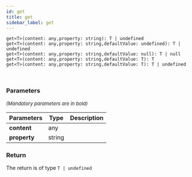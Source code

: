 ```yaml
---
id: get
title: get
sidebar_label: get
---
```


```tsx
get<T>(content: any,property: string): T | undefined
get<T>(content: any,property: string,defaultValue: undefined): T | undefined
get<T>(content: any,property: string,defaultValue: null): T | null
get<T>(content: any,property: string,defaultValue: T): T
get<T>(content: any,property: string,defaultValue: T): T | undefined
```
<br/>



### Parameters

<font size="2"><i>(Mandatory parameters are in bold)</i></font>

| Parameters | Type | Description |
| --------- | ---- | ----------- |
| **content** | any |  |
| **property** | string |  |


### Return



The return is of type <code>T | undefined</code>
